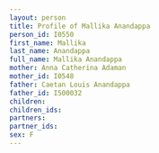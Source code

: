 ```yaml
---
layout: person
title: Profile of Mallika Anandappa
person_id: I0550
first_name: Mallika
last_name: Anandappa
full_name: Mallika Anandappa
mother: Anna Catherina Adaman
mother_id: I0548
father: Caetan Louis Anandappa
father_id: I500032
children:
children_ids:
partners:
partner_ids:
sex: F
---
```


